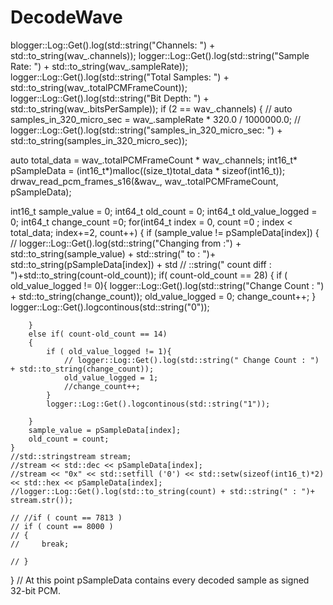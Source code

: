 # DecodeWave

blogger::Log::Get().log(std::string("Channels: ") + std::to_string(wav_.channels));
logger::Log::Get().log(std::string("Sample Rate: ") + std::to_string(wav_.sampleRate));
logger::Log::Get().log(std::string("Total Samples: ") + std::to_string(wav_.totalPCMFrameCount));
logger::Log::Get().log(std::string("Bit Depth: ") + std::to_string(wav_.bitsPerSample));
if (2 == wav_.channels)
{
// auto samples_in_320_micro_sec = wav_.sampleRate * 320.0 / 1000000.0;
// logger::Log::Get().log(std::string("samples_in_320_micro_sec: ") + std::to_string(samples_in_320_micro_sec));

auto total_data = wav_.totalPCMFrameCount * wav_.channels;
int16_t* pSampleData = (int16_t*)malloc((size_t)total_data * sizeof(int16_t));
drwav_read_pcm_frames_s16(&wav_, wav_.totalPCMFrameCount, pSampleData);

int16_t sample_value = 0;
int64_t old_count = 0;
int64_t old_value_logged = 0;
int64_t change_count =0;
for(int64_t index = 0, count =0 ; index < total_data; index+=2, count++)
{
    if (sample_value != pSampleData[index])
    {
        // logger::Log::Get().log(std::string("Changing from :") + std::to_string(sample_value) + std::string(" to : ")+ std::to_string(pSampleData[index]) + std
        // ::string(" count diff : ")+std::to_string(count-old_count));
        if( count-old_count == 28) 
        {
            if ( old_value_logged != 0){
                logger::Log::Get().log(std::string("Change Count : ") + std::to_string(change_count));
                old_value_logged = 0;
                change_count++;
            }
            logger::Log::Get().logcontinous(std::string("0"));
            
        }
        else if( count-old_count == 14) 
        {
            if ( old_value_logged != 1){
                // logger::Log::Get().log(std::string(" Change Count : ") + std::to_string(change_count));
                old_value_logged = 1;
                //change_count++;
            }
            logger::Log::Get().logcontinous(std::string("1"));
            
        }
        sample_value = pSampleData[index];
        old_count = count;
    }
    //std::stringstream stream;
    //stream << std::dec << pSampleData[index];
    //stream << "0x" << std::setfill ('0') << std::setw(sizeof(int16_t)*2) << std::hex << pSampleData[index];
    //logger::Log::Get().log(std::to_string(count) + std::string(" : ")+ stream.str());

    // //if ( count == 7813 )
    // if ( count == 8000 )
    // {
    //     break;

    // }
}
// At this point pSampleData contains every decoded sample as signed 32-bit PCM.